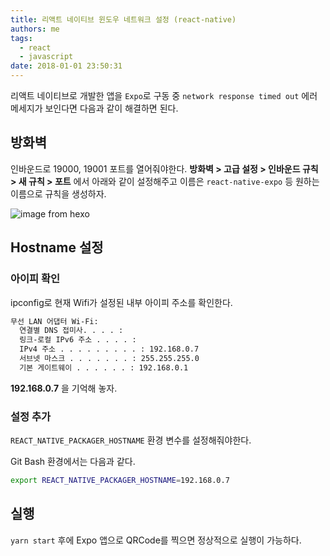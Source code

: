 ```yaml
---
title: 리액트 네이티브 윈도우 네트워크 설정 (react-native)
authors: me
tags:
  - react
  - javascript
date: 2018-01-01 23:50:31
---
```


리액트 네이티브로 개발한 앱을 `Expo`로 구동 중 `network response timed out` 에러 메세지가 보인다면 다음과 같이 해결하면 된다.

## 방화벽

인바운드로 19000, 19001 포트를 열어줘야한다.
**방화벽 > 고급 설정 > 인바운드 규칙 > 새 규칙 > 포트** 에서 아래와 같이 설정해주고 이름은 `react-native-expo` 등 원하는 이름으로 규칙을 생성하자.

![image from hexo](https://i.imgur.com/fQkG1tn.png)

## Hostname 설정

### 아이피 확인

ipconfig로 현재 Wifi가 설정된 내부 아이피 주소를 확인한다.

```bash
무선 LAN 어댑터 Wi-Fi:
  연결별 DNS 접미사. . . . :
  링크-로컬 IPv6 주소 . . . . :
  IPv4 주소 . . . . . . . . . : 192.168.0.7
  서브넷 마스크 . . . . . . . : 255.255.255.0
  기본 게이트웨이 . . . . . . : 192.168.0.1
```

**192.168.0.7** 을 기억해 놓자.

### 설정 추가

`REACT_NATIVE_PACKAGER_HOSTNAME` 환경 변수를 설정해줘야한다.

Git Bash 환경에서는 다음과 같다.

```bash
export REACT_NATIVE_PACKAGER_HOSTNAME=192.168.0.7
```

## 실행

`yarn start` 후에 Expo 앱으로 QRCode를 찍으면 정상적으로 실행이 가능하다.
